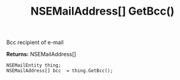 ﻿---
uid: crmscript_ref_NSEMailEntity_GetBcc
title: NSEMailAddress[] GetBcc()
intellisense: NSEMailEntity.GetBcc
keywords: NSEMailEntity, GetBcc
so.topic: reference
---

Bcc recipient of e-mail

**Returns:** NSEMailAddress[]


```crmscript
NSEMailEntity thing;
NSEMailAddress[] bcc  = thing.GetBcc();
```


